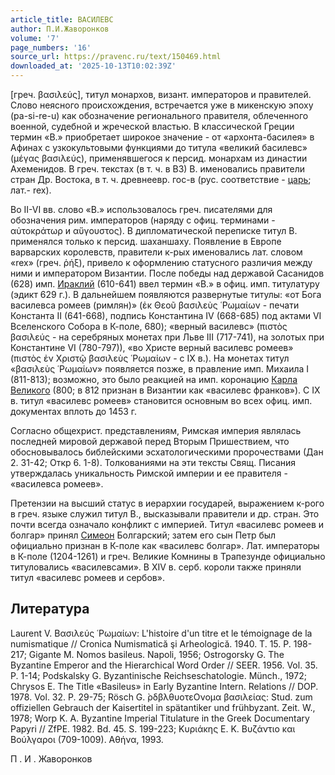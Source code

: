 ```yaml
---
article_title: ВАСИЛЕВС
author: П.И.Жаворонков
volume: '7'
page_numbers: '16'
source_url: https://pravenc.ru/text/150469.html
downloaded_at: '2025-10-13T10:02:39Z'
---
```


[греч. βασιλεύς], титул монархов, визант. императоров и правителей. Слово неясного происхождения, встречается уже в микенскую эпоху (pa-si-re-u) как обозначение регионального правителя, облеченного военной, судебной и жреческой властью. В классической Греции термин «В.» приобретает широкое значение - от «архонта-басилея» в Афинах с узкокультовыми функциями до титула «великий басилевс» (μέγας βασιλεύς), применявшегося к персид. монархам из династии Ахеменидов. В греч. текстах (в т. ч. в ВЗ) В. именовались правители стран Др. Востока, в т. ч. древнеевр. гос-в (рус. соответствие - [царь](https://pravenc.ru/text/царь.html); лат.- rex).

Во II-VI вв. слово «В.» использовалось греч. писателями для обозначения рим. императоров (наряду с офиц. терминами - αὐτοκράτωρ и αὔγουστος). В дипломатической переписке титул В. применялся только к персид. шаханшаху. Появление в Европе варварских королевств, правители к-рых именовались лат. словом «rex» (греч. ῥήξ), привело к оформлению статусного различия между ними и императором Византии. После победы над державой Сасанидов (628) имп. [Ираклий](https://pravenc.ru/text/Ираклий.html) (610-641) ввел термин «В.» в офиц. имп. титулатуру (эдикт 629 г.). В дальнейшем появляются развернутые титулы: «от Бога василевса ромеев (римлян)» (ἐκ Θεοῦ βασιλεὺς ῾Ρωμαίων - печати Константа II (641-668), подпись Константина IV (668-685) под актами VI Вселенского Собора в К-поле, 680); «верный василевс» (πιστὸς βασιλεύς - на серебряных монетах при Льве III (717-741), на золотых при Константине VI (780-797)), «во Христе верный василевс ромеев» (πιστὸς ἐν Χριστῷ βασιλεὺς ῾Ρωμαίων - с IX в.). На монетах титул «βασιλεὺς ῾Ρωμαίων» появляется позже, в правление имп. Михаила I (811-813); возможно, это было реакцией на имп. коронацию [Карла Великого](<https://pravenc.ru/text/Карл Великий.html>) (800; в 812 признан в Византии как «василевс франков»). С IX в. титул «василевс ромеев» становится основным во всех офиц. имп. документах вплоть до 1453 г.

Согласно общехрист. представлениям, Римская империя являлась последней мировой державой перед Вторым Пришествием, что обосновывалось библейскими эсхатологическими пророчествами (Дан 2. 31-42; Откр 6. 1-8). Толкованиями на эти тексты Свящ. Писания утверждалась уникальность Римской империи и ее правителя - «василевса ромеев».

Претензии на высший статус в иерархии государей, выражением к-рого в греч. языке служил титул В., высказывали правители и др. стран. Это почти всегда означало конфликт с империей. Титул «василевс ромеев и болгар» принял [Симеон](https://pravenc.ru/text/Симеон.html) Болгарский; затем его сын Петр был официально признан в К-поле как «василевс болгар». Лат. императоры в К-поле (1204-1261) и греч. Великие Комнины в Трапезунде официально титуловались «василевсами». В XIV в. серб. короли также приняли титул «василевс ромеев и сербов».

## Литература

Laurent V. Βασιλεύς ῾Ρωμαίων: L'histoire d'un titre et le témoignage de la numismatique // Cronica Numismatică şi Arheologică. 1940. T. 15. P. 198-217; Gigante M. Nomos basileus. Napoli, 1956; Ostrogorsky G. The Byzantine Emperor and the Hierarchical Word Order // SEER. 1956. Vol. 35. P. 1-14; Podskalsky G. Byzantinische Reichseschatologie. Münch., 1972; Chrysos E. The Title «Basileus» in Early Byzantine Intern. Relations // DOP. 1978. Vol. 32. P. 29-75; Rösch G. ̀ρδβλθυοτεΟνομα βασιλείας: Stud. zum offiziellen Gebrauch der Kaisertitel in spätantiker und frühbyzant. Zeit. W., 1978; Worp K. A. Byzantine Imperial Titulature in the Greek Documentary Papyri // ZfPE. 1982. Bd. 45. S. 199-223; Κυριάκης Ε. Κ. Βυζάντιο και Βούλγαροι (709-1009). Αθήνα, 1993.

П .  И .  Жаворонков
